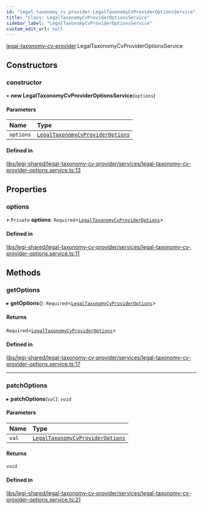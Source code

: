 ```yaml
---
id: "legal_taxonomy_cv_provider.LegalTaxonomyCvProviderOptionsService"
title: "Class: LegalTaxonomyCvProviderOptionsService"
sidebar_label: "LegalTaxonomyCvProviderOptionsService"
custom_edit_url: null
---
```


[legal-taxonomy-cv-provider](../modules/legal_taxonomy_cv_provider).LegalTaxonomyCvProviderOptionsService

## Constructors

### constructor

• **new LegalTaxonomyCvProviderOptionsService**(`options`)

#### Parameters

| Name | Type |
| :------ | :------ |
| `options` | [`LegalTaxonomyCvProviderOptions`](../interfaces/legal_taxonomy_cv_provider.LegalTaxonomyCvProviderOptions) |

#### Defined in

[libs/legi-shared/legal-taxonomy-cv-provider/services/legal-taxonomy-cv-provider-options.service.ts:13](https://github.com/cognizone/ng-cognizone/blob/0401c67/libs/legi-shared/legal-taxonomy-cv-provider/services/legal-taxonomy-cv-provider-options.service.ts#L13)

## Properties

### options

• `Private` **options**: `Required`<[`LegalTaxonomyCvProviderOptions`](../interfaces/legal_taxonomy_cv_provider.LegalTaxonomyCvProviderOptions)\>

#### Defined in

[libs/legi-shared/legal-taxonomy-cv-provider/services/legal-taxonomy-cv-provider-options.service.ts:11](https://github.com/cognizone/ng-cognizone/blob/0401c67/libs/legi-shared/legal-taxonomy-cv-provider/services/legal-taxonomy-cv-provider-options.service.ts#L11)

## Methods

### getOptions

▸ **getOptions**(): `Required`<[`LegalTaxonomyCvProviderOptions`](../interfaces/legal_taxonomy_cv_provider.LegalTaxonomyCvProviderOptions)\>

#### Returns

`Required`<[`LegalTaxonomyCvProviderOptions`](../interfaces/legal_taxonomy_cv_provider.LegalTaxonomyCvProviderOptions)\>

#### Defined in

[libs/legi-shared/legal-taxonomy-cv-provider/services/legal-taxonomy-cv-provider-options.service.ts:17](https://github.com/cognizone/ng-cognizone/blob/0401c67/libs/legi-shared/legal-taxonomy-cv-provider/services/legal-taxonomy-cv-provider-options.service.ts#L17)

___

### patchOptions

▸ **patchOptions**(`val`): `void`

#### Parameters

| Name | Type |
| :------ | :------ |
| `val` | [`LegalTaxonomyCvProviderOptions`](../interfaces/legal_taxonomy_cv_provider.LegalTaxonomyCvProviderOptions) |

#### Returns

`void`

#### Defined in

[libs/legi-shared/legal-taxonomy-cv-provider/services/legal-taxonomy-cv-provider-options.service.ts:21](https://github.com/cognizone/ng-cognizone/blob/0401c67/libs/legi-shared/legal-taxonomy-cv-provider/services/legal-taxonomy-cv-provider-options.service.ts#L21)

